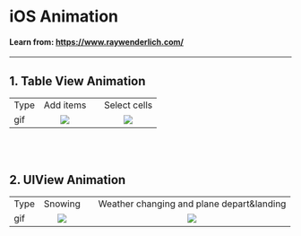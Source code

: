 # iOS Animation
#### Learn from: https://www.raywenderlich.com/

<hr/>

## 1. Table View Animation


|                  |                  |                  |                       |
| ---------------  |:----------------:|:----------------:| :--------------------:|
| Type             | Add items        |                  | Select cells          |
| gif  |![](https://github.com/EricZhang90/iOS-Animation/blob/master/TableView/tableViewAni.gif) | |![](https://github.com/EricZhang90/iOS-Animation/blob/master/TableView/tableViewAni2.gif) |

<br/><br/>
## 2. UIView Animation


|                  |                  |                  |                       |
| ---------------  |:----------------:|:----------------:| :--------------------:|
| Type             | Snowing          |                  |   Weather changing and plane depart&landing         |
| gif  |![](https://github.com/EricZhang90/iOS-Animation/blob/master/EmitterLayer_and_UIView/snowing.gif) | | ![](https://github.com/EricZhang90/iOS-Animation/blob/master/EmitterLayer_and_UIView/planeAnimation.gif) |







